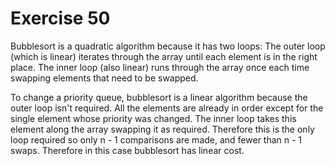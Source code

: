 # Exercise 50

Bubblesort is a quadratic algorithm because it has two loops: The outer loop (which is linear) iterates through the array until each element is in the right place. The inner loop (also linear) runs through the array once each time swapping elements that need to be swapped.

To change a priority queue, bubblesort is a linear algorithm because the outer loop isn't required. All the elements are already in order except for the single element whose priority was changed. The inner loop takes this element along the array swapping it as required. Therefore this is the only loop required so only n - 1 comparisons are made, and fewer than n - 1 swaps. Therefore in this case bubblesort has linear cost.